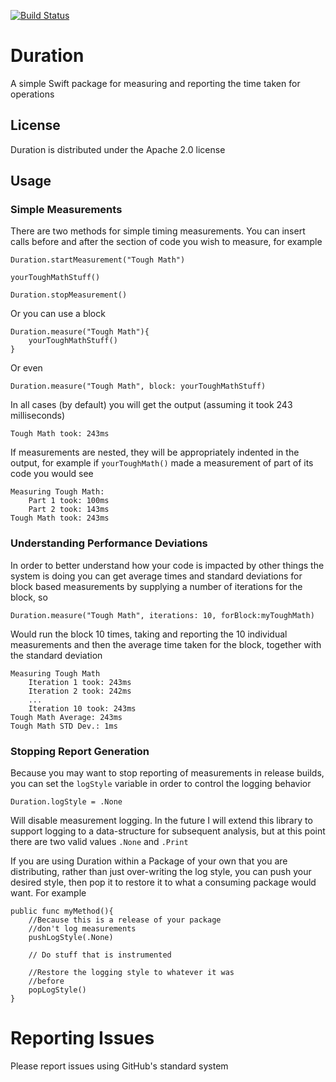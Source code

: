 [![Build Status](https://travis-ci.org/SwiftStudies/Duration.svg?branch=master)](https://travis-ci.org/SwiftStudies/Duration)

# Duration
A simple Swift package for measuring and reporting the time taken for operations

## License 
Duration is distributed under the Apache 2.0 license

## Usage

### Simple Measurements

There are two methods for simple timing measurements. You can insert calls before and after the section of code you wish to measure, for example

	Duration.startMeasurement("Tough Math")
	
	yourToughMathStuff()
	
	Duration.stopMeasurement()
	
Or you can use a block

	Duration.measure("Tough Math"){
		yourToughMathStuff()
	}
	
Or even

	Duration.measure("Tough Math", block: yourToughMathStuff)
	
In all cases (by default) you will get the output (assuming it took 243 milliseconds)

	Tough Math took: 243ms
	
If measurements are nested, they will be appropriately indented in the output, for example if `yourToughMath()` made a measurement of part of its code you would see

	Measuring Tough Math:
		Part 1 took: 100ms
		Part 2 took: 143ms
	Tough Math took: 243ms
	
### Understanding Performance Deviations

In order to better understand how your code is impacted by other things the system is doing you can get average times and standard deviations for block based measurements by supplying a number of iterations for the block, so

	Duration.measure("Tough Math", iterations: 10, forBlock:myToughMath)
	
Would run the block 10 times, taking and reporting the 10  individual measurements and then the average time taken for the block, together with the standard deviation

	Measuring Tough Math
		Iteration 1 took: 243ms
		Iteration 2 took: 242ms
		...
		Iteration 10 took: 243ms
	Tough Math Average: 243ms
	Tough Math STD Dev.: 1ms
	
### Stopping Report Generation

Because you may want to stop reporting of measurements in release builds, you can set the `logStyle` variable in order to control the logging behavior

	Duration.logStyle = .None
	
Will disable measurement logging. In the future I will extend this library to support logging to a data-structure for subsequent analysis, but at this point there are two valid values `.None` and `.Print` 

If you are using Duration within a Package of your own that you are distributing, rather than just over-writing the log style, you can push your desired style, then pop it to restore it to what a consuming package would want. For example

	public func myMethod(){
		//Because this is a release of your package
		//don't log measurements
		pushLogStyle(.None)
		
		// Do stuff that is instrumented
		
		//Restore the logging style to whatever it was
		//before
		popLogStyle()
	}

# Reporting Issues
Please report issues using GitHub's standard system
